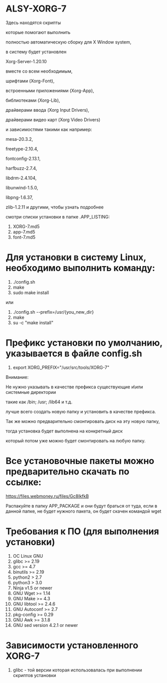 ﻿# ALSY-XORG-7

Здесь находятся скрипты 

которые помогают выполнить

полностью автоматическую сборку для X Window system,

в систему будет установлен

Xorg-Server-1.20.10  
  
вместе со всем необходимым,  
  
шрифтами (Xorg-Font),  

встроенными приложениями (Xorg-App),  

библиотеками (Xorg-Lib),  

драйверами ввода (Xorg Input Drivers),  

драйверами видео карт (Xorg Video Drivers)  

и зависимостями такими как например:  

mesa-20.3.2,  

freetype-2.10.4,  

fontconfig-2.13.1,  

harfbuzz-2.7.4,  

libdrm-2.4.104,  

libunwind-1.5.0,  

libpng-1.6.37,  

zlib-1.2.11 и другими, чтобы узнать подробнее  

смотри списки установки в папке .APP_LISTING:  

1. XORG-7.md5  
2. app-7.md5  
3. font-7.md5  

# Для установки в систему Linux, необходимо выполнить команду:

1. ./config.sh                              
2. make         
3. sudo make install

или

1. ./config.sh --prefix=/usr/{you_new_dir}
2. make
3. su -c "make install"

# Префикс установки по умолчанию, указывается в файле config.sh

1. export XORG_PREFIX="/usr/src/tools/XORG-7"

Внимание:

Не нужно указывать в качестве префикса существующие и\или системные директории 

такие как /bin; /usr; /lib64 и т.д.

лучше всего создать новую папку и установить в качестве префикса. 

Так же можно предварительно смонтировать диск на эту новую папку, 

тогда установка будет выполнена на конкретный диск 

который потом уже можно будет смонтировать на любую папку. 

# Все установочные пакеты можно предварительно скачать по ссылке:

https://files.webmoney.ru/files/Gc8IkfkB

Распакуйте в папку APP_PACKAGE и 
они будут браться от туда, если в данной папке, 
не будет нужного пакета, он будет скачен командой wget

# Требования к ПО (для выполнения установки)

1. ОС Linux GNU
2. glibc >= 2.19
3. gcc >= 4.7
4. binutils >= 2.19
4. python2 > 2.7
5. python3 > 3.0
6. Ninja v1.5 or newer
7. GNU Wget >= 1.14
8. GNU Make >= 4.3
9. GNU libtool >= 2.4.6
10. GNU Autoconf >= 2.7
11. pkg-config >= 0.29
12. GNU Awk >= 3.1.8
13. GNU sed version 4.2.1 or newer
 
# Зависимости установленного XORG-7
1. glibc - той версии которая использовалась при выполнении скриптов установки
